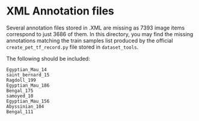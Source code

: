 # XML Annotation files

Several annotation files stored in .XML are missing as 7393 image items correspond to just 3686 of them. In this directory, you may find the missing annotations matching the train samples list produced by the official `create_pet_tf_record.py` file stored in `dataset_tools`.

The following should be included:
```
Egyptian_Mau_14
saint_bernard_15
Ragdoll_199
Egyptian_Mau_186
Bengal_175
samoyed_10
Egyptian_Mau_156
Abyssinian_104
Bengal_111
```

